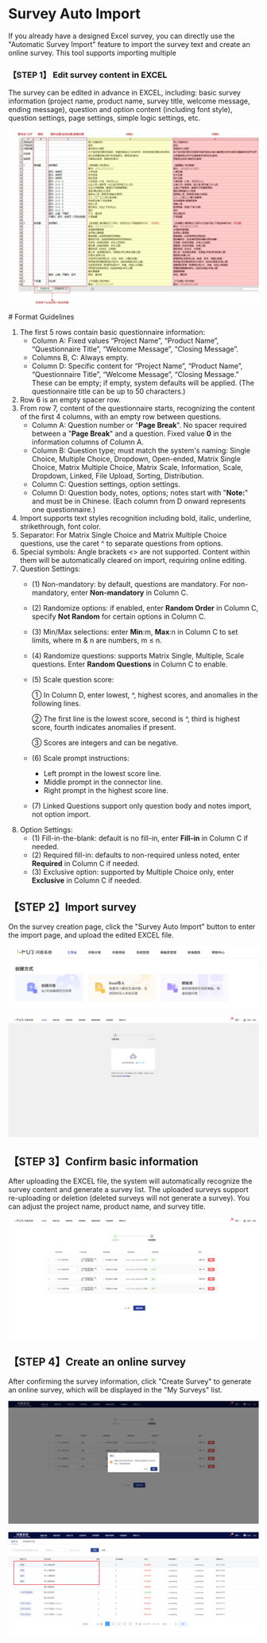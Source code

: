 # Survey Auto Import

If you already have a designed Excel survey, you can directly use the "Automatic Survey Import" feature to import the survey text and create an online survey. This tool supports importing multiple

### 【STEP 1】 Edit survey content in EXCEL

The survey can be edited in advance in EXCEL, including: basic survey information (project name, product name, survey title, welcome message, ending message), question and option content (including font style), question settings, page settings, simple logic settings, etc.

![EXCEL编辑问卷内容](../../../.gitbook/assets/问卷导入excel.jpg)

\# Format Guidelines

1. The first 5 rows contain basic questionnaire information:
   * Column A: Fixed values “Project Name”, “Product Name”, “Questionnaire Title”, “Welcome Message”, “Closing Message”.
   * Columns B, C: Always empty.
   * Column D: Specific content for “Project Name”, “Product Name”, “Questionnaire Title”, “Welcome Message”, “Closing Message.” These can be empty; if empty, system defaults will be applied. (The questionnaire title can be up to 50 characters.)
2. Row 6 is an empty spacer row.
3. From row 7, content of the questionnaire starts, recognizing the content of the first 4 columns, with an empty row between questions.
   * Column A: Question number or "**Page Break**". No spacer required between a "**Page Break**" and a question. Fixed value **0** in the information columns of Column A.
   * Column B: Question type; must match the system's naming: Single Choice, Multiple Choice, Dropdown, Open-ended, Matrix Single Choice, Matrix Multiple Choice, Matrix Scale, Information, Scale, Dropdown, Linked, File Upload, Sorting, Distribution.
   * Column C: Question settings, option settings.
   * Column D: Question body, notes, options; notes start with "**Note:**" and must be in Chinese. (Each column from D onward represents one questionnaire.)
4. Import supports text styles recognition including bold, italic, underline, strikethrough, font color.
5. Separator: For Matrix Single Choice and Matrix Multiple Choice questions, use the caret ^ to separate questions from options.
6. Special symbols: Angle brackets <> are not supported. Content within them will be automatically cleared on import, requiring online editing.
7. Question Settings:
   * (1) Non-mandatory: by default, questions are mandatory. For non-mandatory, enter **Non-mandatory** in Column C.
   * (2) Randomize options: if enabled, enter **Random Order** in Column C, specify **Not Random** for certain options in Column C.
   * (3) Min/Max selections: enter **Min**:m, **Max**:n in Column C to set limits, where m & n are numbers, m ≤ n.
   * (4) Randomize questions: supports Matrix Single, Multiple, Scale questions. Enter **Random Questions** in Column C to enable.
   *   (5) Scale question score:

       ① In Column D, enter lowest, ^, highest scores, and anomalies in the following lines.

       ② The first line is the lowest score, second is ^, third is highest score, fourth indicates anomalies if present.

       ③ Scores are integers and can be negative.
   * (6) Scale prompt instructions:
     * Left prompt in the lowest score line.
     * Middle prompt in the connector line.
     * Right prompt in the highest score line.
   * (7) Linked Questions support only question body and notes import, not option import.
8. Option Settings:
   * (1) Fill-in-the-blank: default is no fill-in, enter **Fill-in** in Column C if needed.
   * (2) Required fill-in: defaults to non-required unless noted, enter **Required** in Column C if needed.
   * (3) Exclusive option: supported by Multiple Choice only, enter **Exclusive** in Column C if needed.

## 【STEP 2】Import survey

On the survey creation page, click the "Survey Auto Import" button to enter the import page, and upload the edited EXCEL file.

![导入问卷](../../../.gitbook/assets/Snipaste_2024-12-02_16-08-15.png)

![上传问卷](../../../.gitbook/assets/Snipaste_2024-12-02_16-31-04.png)

## 【STEP 3】Confirm basic information

After uploading the EXCEL file, the system will automatically recognize the survey content and generate a survey list. The uploaded surveys support re-uploading or deletion (deleted surveys will not generate a survey). You can adjust the project name, product name, and survey title.

![问卷列表](../../../.gitbook/assets/Snipaste_2024-12-02_16-32-29.png)

## 【STEP 4】Create an online survey

After confirming the survey information, click "Create Survey" to generate an online survey, which will be displayed in the "My Surveys" list.

![确认问卷](../../../.gitbook/assets/Snipaste_2023-10-08_09-42-05.png)

![生成问卷](../../../.gitbook/assets/企业微信截图_16967294105015.png)
